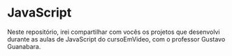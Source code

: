 # JavaScript
 Neste repositório, irei compartilhar com vocês os projetos que desenvolvi durante as aulas de JavaScript do cursoEmVideo, com o professor Gustavo Guanabara. 
